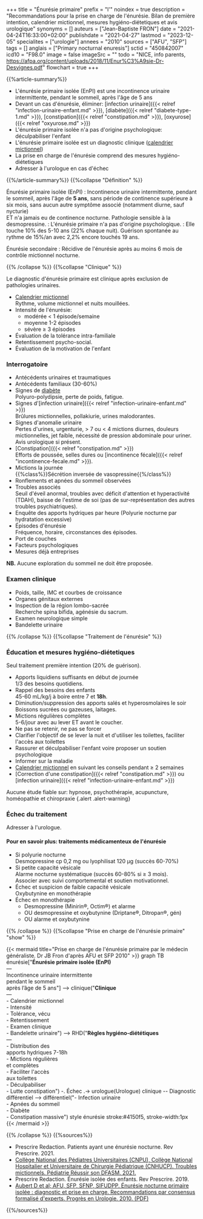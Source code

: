 +++
title = "Énurésie primaire"
prefix = "l'"
noindex = true
description = "Recommandations pour la prise en charge de l'énurésie. Bilan de première intention, calendrier mictionnel, mesures hygiéno-diétetiques et avis urologique"
synonyms = []
auteurs = ["Jean-Baptiste FRON"]
date = "2021-04-24T16:33:00+02:00"
publishdate = "2021-04-27"
lastmod = "2023-12-05"
specialites = ["urologie"]
annees = "2010"
sources = ["AFU", "SFP"]
tags = []
anglais = ["Primary nocturnal enuresis"]
sctid = "450842007"
icd10 = "F98.0"
image = false
imageSrc = ""
todo = "NICE, info parents, https://afpa.org/content/uploads/2018/11/Enur%C3%A9sie-Dr-Desvignes.pdf"
flowchart = true
+++

{{%article-summary%}}

- L'énurésie primaire isolée (EnPI) est une incontinence urinaire intermittente, pendant le sommeil, après l'âge de 5 ans
- Devant un cas d'énurésie, éliminer: [infection urinaire]({{< relref "infection-urinaire-enfant.md" >}}), [diabète]({{< relref "diabete-type-1.md" >}}), [constipation]({{< relref "constipation.md" >}}), [oxyurose]({{< relref "oxyurose.md" >}})
- L'énurésie primaire isolée n'a pas d'origine psychologique: déculpabiliser l'enfant
- L'énurésie primaire isolée est un diagnostic clinique ([calendrier mictionnel](https://afpa.org/content/uploads/2017/08/nuit-au-sec-carre%CC%81-blanc.jpg))
- La prise en charge de l'énurésie comprend des mesures hygiéno-diétetiques
- Adresser à l'urologue en cas d'échec

{{%/article-summary%}}
{{%collapse "Définition" %}}

Énurésie primaire isolée (EnPI)
: Incontinence urinaire intermittente, pendant le sommeil, après l'âge de **5 ans**, sans période de continence supérieure à six mois, sans aucun autre symptôme associé (notamment diurne, sauf nycturie)  
ET n'a jamais eu de continence nocturne. Pathologie sensible à la desmopressine.
: L'énurésie primaire n'a pas d'origine psychologique.
: Elle touche 10% des 5-10 ans (22% chaque nuit). Guérison spontanée au rythme de 15%/an avec 2,2% encore touchés 19 ans.

Énurésie secondaire
: Récidive de l'énurésie après au moins 6 mois de contrôle mictionnel nocturne.

{{% /collapse %}}
{{%collapse "Clinique" %}}

Le diagnostic d'énurésie primaire est clinique après exclusion de pathologies urinaires.

- [Calendrier mictionnel](https://afpa.org/content/uploads/2017/08/nuit-au-sec-carre%CC%81-blanc.jpg)  
Rythme, volume mictionnel et nuits mouillées.
- Intensité de l'énurésie:
  - modérée < 1 épisode/semaine
  - moyenne 1-2 épisodes
  - sévère ≥ 3 épisodes
- Évaluation de la tolérance intra-familiale  
- Retentissement psycho-social.
- Évaluation de la motivation de l'enfant

### Interrogatoire

- Antécédents urinaires et traumatiques
- Antécédents familiaux (30-60%)
- Signes de [diabète](/tags/diabete/)  
  Polyuro-polydipsie, perte de poids, fatigue.
- Signes d'[infection urinaire]({{< relref "infection-urinaire-enfant.md" >}})  
  Brûlures mictionnelles, pollakiurie, urines malodorantes.
- Signes d'anomalie urinaire  
  Pertes d'urines, urgenturie, > 7 ou < 4 mictions diurnes, douleurs mictionnelles, jet faible, nécessité de pression abdominale pour uriner.  
  Avis urologique si présent.
- [Constipation]({{< relref "constipation.md" >}})  
  Efforts de poussée, selles dures ou [incontinence fécale]({{< relref "incontinence-fecale.md" >}}).
- Mictions la journée  
  {{%class%}}Sécrétion inversée de vasopressine{{%/class%}}
- Ronflements et apnées du sommeil observées
- Troubles associés  
  Seuil d'éveil anormal, troubles avec déficit d'attention et hyperactivité (TDAH), baisse de l'estime de soi (pas de sur-représentation des autres troubles psychiatriques).
- Enquête des apports hydriques par heure (Polyurie nocturne par hydratation excessive)
- Épisodes d'énurésie  
  Fréquence, horaire, circonstances des épisodes.
- Port de couches
- Facteurs psychologiques
- Mesures déjà entreprises

**NB.** Aucune exploration du sommeil ne doit être proposée.

### Examen clinique

- Poids, taille, IMC et courbes de croissance
- Organes génitaux externes
- Inspection de la région lombo-sacrée  
  Recherche spina bifida, agénésie du sacrum.
- Examen neurologique simple
- Bandelette urinaire

{{% /collapse %}}
{{%collapse "Traitement de l'énurésie" %}}

### Éducation et mesures hygiéno-diétetiques

Seul traitement première intention (20% de guérison).

- Apports liquidiens suffisants en début de journée  
  1/3 des besoins quotidiens.
- Rappel des besoins des enfants  
  45-60 mL/kg/j à boire entre 7 et **18h**.
- Diminution/suppression des apports salés et hyperosmolaires le soir  
  Boissons sucrées ou gazeuses, laitages.
- Mictions régulières complètes  
  5-6/jour avec au lever ET avant le coucher.
- Ne pas se retenir, ne pas se forcer
- Clarifier l'objectif de se lever la nuit et d'utiliser les toilettes, faciliter l'accès aux toilettes
- Rassurer et déculpabiliser l'enfant voire proposer un soutien psychologique
- Informer sur la maladie
- [Calendrier mictionnel](https://afpa.org/content/uploads/2017/08/nuit-au-sec-carre%CC%81-blanc.jpg) en suivant les conseils pendant ≥ 2 semaines
- [Correction d'une constipation]({{< relref "constipation.md" >}}) ou [infection urinaire]({{< relref "infection-urinaire-enfant.md" >}})

Aucune étude fiable sur: hypnose, psychothérapie, acupuncture, homéopathie et chiropraxie
{.alert .alert-warning}

### Échec du traitement

Adresser à l'urologue.

#### Pour en savoir plus: traitements médicamenteux de l'énurésie

- Si polyurie nocturne  
  Desmopressine cp 0,2 mg ou lyophilisat 120 µg (succès 60-70%)
- Si petite capacité vésicale  
  Alarme nocturne systématique (succès 60-80% si ≥ 3 mois).  
  Associer avec suivi comportemental et soutien motivationnel.
- Échec et suspicion de faible capacité vésicale  
  Oxybutynine en monothérapie
- Échec en monothérapie  
  - Desmopressine (Minirin®, Octim®) et alarme
  - OU desmopressine et oxybutynine (Driptane®, Ditropan®, gén)
  - OU alarme et oxybutynine

{{% /collapse %}}
{{%collapse "Prise en charge de l'énurésie primaire" "show" %}}

{{< mermaid title="Prise en charge de l'énurésie primaire par le médecin généraliste. Dr JB Fron d'après AFU et SFP 2010" >}}
graph TB
  énurésie["<b>Énurésie primaire isolée (EnPI)</b><br>—<br>Incontinence urinaire intermittente<br>pendant le sommeil<br>après l’âge de 5 ans"] --> clinique("<b>Clinique</b><br>—<br>- Calendrier mictionnel<br>- Intensité<br>- Tolérance, vécu<br>- Retentissement<br>- Examen clinique<br>- Bandelette urinaire") --> RHD("<b>Règles hygiéno-diététiques</b><br>—<br>- Distribution des<br>apports hydriques 7-18h<br>- Mictions régulières<br>et complètes<br>- Faciliter l'accès<br>aux toilettes<br>- Déculpabiliser<br>- Lutte constipation") -. Échec .-> urologue(Urologue)
    clinique -- Diagnostic différentiel --> différentiel("- Infection urinaire<br>- Apnées du sommeil<br>- Diabète<br>- Constipation massive")
  style énurésie stroke:#4150f5, stroke-width:1px
{{< /mermaid >}}

{{% /collapse %}}
{{%sources%}}

- Prescrire Redaction. Patients ayant une énurésie nocturne. Rev Prescrire. 2021.
- [Collège National des Pédiatres Universitaires (CNPU), Collège National Hospitalier et Universitaire de Chirurgie Pédiatrique (CNHUCP). Troubles mictionnels. Pédiatrie Réussir son DFASM. 2021.](https://www.pedia-univ.fr/deuxieme-cycle/referentiel/nephrologie-chirurgie-urologique/troubles-mictionnels)
- Prescrire Redaction. Énurésie isolée des enfants. Rev Prescrire. 2019.
- [Aubert D et al; AFU, SFP, SFNP, SIFUDPP. Énurésie nocturne primaire isolée : diagnostic et prise en charge. Recommandations par consensus formalisé d'experts. Progrès en Urologie. 2010. (PDF)](https://afpa.org/content/uploads/2017/09/main.pdf)

{{%/sources%}}
